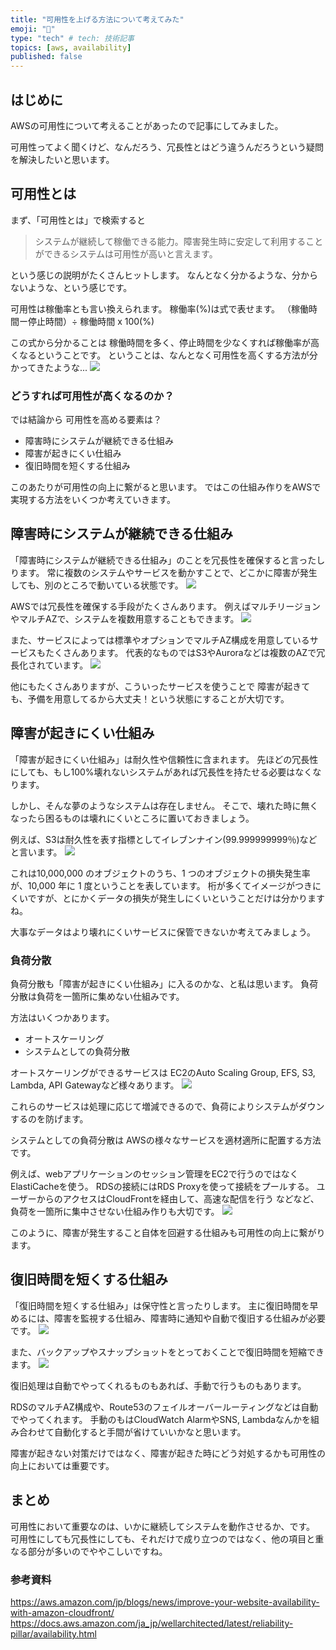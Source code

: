 ```yaml
---
title: "可用性を上げる方法について考えてみた"
emoji: "📘"
type: "tech" # tech: 技術記事
topics: [aws, availability]
published: false
---
```

## はじめに
AWSの可用性について考えることがあったので記事にしてみました。

可用性ってよく聞くけど、なんだろう、冗長性とはどう違うんだろうという疑問を解決したいと思います。

## 可用性とは
まず、「可用性とは」で検索すると
> システムが継続して稼働できる能力。障害発生時に安定して利用することができるシステムは可用性が高いと言えます。

という感じの説明がたくさんヒットします。
なんとなく分かるような、分からないような、という感じです。

可用性は稼働率とも言い換えられます。
稼働率(%)は式で表せます。
（稼働時間ー停止時間）÷ 稼働時間 x 100(%)

この式から分かることは
稼働時間を多く、停止時間を少なくすれば稼働率が高くなるということです。
ということは、なんとなく可用性を高くする方法が分かってきたような...
![](/images/cc1.png)

### どうすれば可用性が高くなるのか？
では結論から
可用性を高める要素は？
- 障害時にシステムが継続できる仕組み
- 障害が起きにくい仕組み
- 復旧時間を短くする仕組み

このあたりが可用性の向上に繋がると思います。
ではこの仕組み作りをAWSで実現する方法をいくつか考えていきます。

## 障害時にシステムが継続できる仕組み
「障害時にシステムが継続できる仕組み」のことを冗長性を確保すると言ったしります。
常に複数のシステムやサービスを動かすことで、どこかに障害が発生しても、別のところで動いている状態です。
![](/images/cc2.png)

AWSでは冗長性を確保する手段がたくさんあります。
例えばマルチリージョンやマルチAZで、システムを複数用意することもできます。
![](/images/cc3.png)

また、サービスによっては標準やオプションでマルチAZ構成を用意しているサービスもたくさんあります。
代表的なものではS3やAuroraなどは複数のAZで冗長化されています。
![](/images/cc4.png)

他にもたくさんありますが、こういったサービスを使うことで
障害が起きても、予備を用意してるから大丈夫！という状態にすることが大切です。

## 障害が起きにくい仕組み
「障害が起きにくい仕組み」は耐久性や信頼性に含まれます。
先ほどの冗長性にしても、もし100%壊れないシステムがあれば冗長性を持たせる必要はなくなります。

しかし、そんな夢のようなシステムは存在しません。
そこで、壊れた時に無くなったら困るものは壊れにくいところに置いておきましょう。

例えば、S3は耐久性を表す指標としてイレブンナイン(99.999999999％)などと言います。
![](/images/cc5.png)

これは10,000,000 のオブジェクトのうち、1 つのオブジェクトの損失発生率が、10,000 年に 1 度ということを表しています。
桁が多くてイメージがつきにくいですが、とにかくデータの損失が発生しにくいということだけは分かりますね。

大事なデータはより壊れにくいサービスに保管できないか考えてみましょう。

### 負荷分散
負荷分散も「障害が起きにくい仕組み」に入るのかな、と私は思います。
負荷分散は負荷を一箇所に集めない仕組みです。

方法はいくつかあります。
- オートスケーリング
- システムとしての負荷分散

オートスケーリングができるサービスは
EC2のAuto Scaling Group, EFS, S3, Lambda, API Gatewayなど様々あります。
![](/images/cc6.png)

これらのサービスは処理に応じて増減できるので、負荷によりシステムがダウンするのを防げます。

システムとしての負荷分散は
AWSの様々なサービスを適材適所に配置する方法です。

例えば、webアプリケーションのセッション管理をEC2で行うのではなくElastiCacheを使う。
RDSの接続にはRDS Proxyを使って接続をプールする。
ユーザーからのアクセスはCloudFrontを経由して、高速な配信を行う
などなど、負荷を一箇所に集中させない仕組み作りも大切です。
![](/images/cc9.png)

このように、障害が発生すること自体を回避する仕組みも可用性の向上に繋がります。

## 復旧時間を短くする仕組み
「復旧時間を短くする仕組み」は保守性と言ったりします。
主に復旧時間を早めるには、障害を監視する仕組み、障害時に通知や自動で復旧する仕組みが必要です。
![](/images/cc8.png)

また、バックアップやスナップショットをとっておくことで復旧時間を短縮できます。
![](/images/cc7.png)

復旧処理は自動でやってくれるものもあれば、手動で行うものもあります。

RDSのマルチAZ構成や、Route53のフェイルオーバールーティングなどは自動でやってくれます。
手動のもはCloudWatch AlarmやSNS, Lambdaなんかを組み合わせて自動化すると手間が省けていいかなと思います。

障害が起きない対策だけではなく、障害が起きた時にどう対処するかも可用性の向上においては重要です。

## まとめ
可用性において重要なのは、いかに継続してシステムを動作させるか、です。
可用性にしても冗長性にしても、それだけで成り立つのではなく、他の項目と重なる部分が多いのでややこしいですね。

### 参考資料
https://aws.amazon.com/jp/blogs/news/improve-your-website-availability-with-amazon-cloudfront/
https://docs.aws.amazon.com/ja_jp/wellarchitected/latest/reliability-pillar/availability.html
